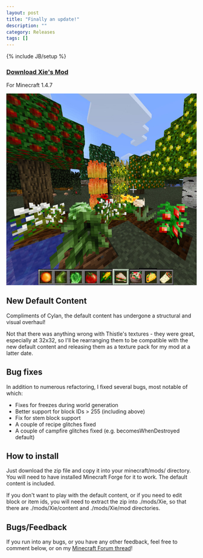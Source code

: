 ```yaml
---
layout: post
title: "Finally an update!"
description: ""
category: Releases
tags: []
---
```

{% include JB/setup %}

<style>
img {
  display: block; margin-left: auto; margin-right: auto;
}
</style>

### [Download Xie's Mod](/assets/files/downloads/releases/2013_Feb_19/Xie.zip)
For Minecraft 1.4.7

![New default content](/assets/img/posts/releases/new_default_content.jpg)

## New Default Content

Compliments of Cylan, the default content has undergone a structural and visual overhaul! 

<!--more-->

Not that there was anything wrong with Thistle's textures - they were great, especially at 32x32, so I'll be rearranging them to be compatible with the new default content and releasing them as a texture pack for my mod at a latter date.

## Bug fixes

In addition to numerous refactoring, I fixed several bugs, most notable of which:

* Fixes for freezes during world generation
* Better support for block IDs > 255 (including above)
* Fix for stem block support
* A couple of recipe glitches fixed
* A couple of campfire glitches fixed (e.g. becomesWhenDestroyed default)

## How to install

Just download the zip file and copy it into your minecraft/mods/ directory. You will need to have installed Minecraft Forge for it to work. The default content is included.

If you don't want to play with the default content, or if you need to edit block or item ids, you will need to extract the zip into ./mods/Xie, so that there are ./mods/Xie/content and ./mods/Xie/mod directories.

## Bugs/Feedback

If you run into any bugs, or you have any other feedback, feel free to comment below, or on my [Minecraft Forum thread](http://www.minecraftforum.net/topic/477267-v146-xies-mods/)!
